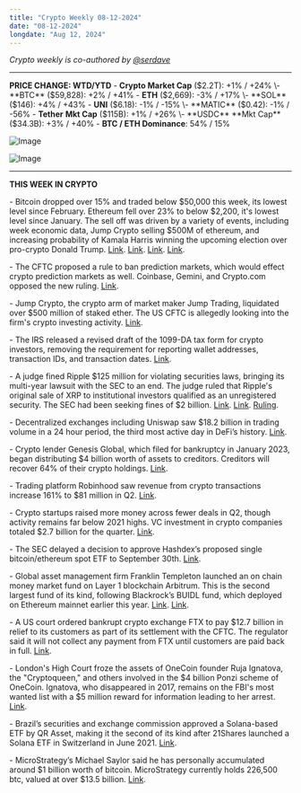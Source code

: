 ```yaml
---
title: "Crypto Weekly 08-12-2024"
date: "08-12-2024"
longdate: "Aug 12, 2024"
---
```


*Crypto weekly is co-authored by [@serdave](https://twitter.com/serdave_eth)*

---
**PRICE CHANGE: WTD/YTD**
\- **Crypto Market Cap** ($2.2T): +1% / +24%
\- **BTC** ($59,828): +2% / +41%
\- **ETH** ($2,669): -3% / +17%
\- **SOL** ($146): +4% / +43%
\- **UNI** ($6.18): -1% / -15%
\- **MATIC** ($0.42): -1% / -56%
\- **Tether** **Mkt Cap** ($115B): +1% / +26%
\- **USDC** **Mkt Cap** ($34.3B): +3% / +40%
\- **BTC / ETH Dominance**: 54% / 15%

![Image](/images/08-12-2024-1.png)

![Image](/images/08-12-2024-2.png)
  
---
**THIS WEEK IN CRYPTO**

\- Bitcoin dropped over 15% and traded below $50,000 this week, its lowest level since February. Ethereum fell over 23% to below $2,200, it's lowest level since January. The sell off was driven by a variety of events, including week economic data, Jump Crypto selling $500M of ethereum, and increasing probability of Kamala Harris winning the upcoming election over pro-crypto Donald Trump. [Link](https://www.theblock.co/post/309277/bitcoin-plunges-below-55000-ether-under-2400). [Link](https://www.reuters.com/technology/bitcoin-falls-569-58987-2024-08-04/). [Link](https://decrypt.co/243144/ethereum-sinks-22-as-crypto-market-cap-falls-below-2-trillion). [Link](https://www.cnbc.com/2024/08/04/crypto-plunge-wipes-out-270-billion-in-value-as-bitcoin-ether-plunge.html). 

\- The CFTC proposed a rule to ban prediction markets, which would effect crypto prediction markets as well. Coinbase, Gemini, and Crypto.com opposed the new ruling. [Link](https://www.theblock.co/post/310559/crypto-com-gemini-join-coinbase-in-opposing-cftc-proposal-that-could-ban-prediction-markets). 

\- Jump Crypto, the crypto arm of market maker Jump Trading, liquidated over $500 million of staked ether. The US CFTC is allegedly looking into the firm's crypto investing activity. [Link](https://www.theblock.co/post/309266/jump-crypto-moves-hundreds-of-millions-in-crypto-as-prices-slide).

\- The IRS released a revised draft of the 1099-DA tax form for crypto investors, removing the requirement for reporting wallet addresses, transaction IDs, and transaction dates. [Link](https://decrypt.co/244025/irs-form-1099-da-draft-update-unintended-consequences). 

\- A judge fined Ripple $125 million for violating securities laws, bringing its multi-year lawsuit with the SEC to an end. The judge ruled that Ripple's original sale of XRP to institutional investors qualified as an unregistered security. The SEC had been seeking fines of $2 billion. [Link](https://www.theblock.co/post/310121/ripple-fined-125-million-in-sec-case). [Link](https://www.coindesk.com/policy/2024/08/07/judge-fines-ripple-125m-bans-future-securities-law-violations-in-long-running-sec-case/). [Ruling](https://storage.courtlistener.com/recap/gov.uscourts.nysd.551082/gov.uscourts.nysd.551082.973.0.pdf). 

\- Decentralized exchanges including Uniswap saw $18.2 billion in trading volume in a 24 hour period, the third most active day in DeFi’s history. [Link](https://unchainedcrypto.com/decentralized-exchanges-led-by-uniswap-post-their-third-largest-day-of-trading-volume/).   

\- Crypto lender Genesis Global, which filed for bankruptcy in January 2023, began distributing $4 billion worth of assets to creditors. Creditors will recover 64% of their crypto holdings. [Link](https://www.theblock.co/post/309167/genesis-completes-bankruptcy-restructuring-begins-distributing-4-billion-in-crypto-and-cash).

\- Trading platform Robinhood saw revenue from crypto transactions increase 161% to $81 million in Q2. [Link](https://www.theblock.co/post/310136/robinhoods-q2-crypto-revenues-up-161-as-trading-volume-hits-21-5-billion).  

\- Crypto startups raised more money across fewer deals in Q2, though activity remains far below 2021 highs. VC investment in crypto companies totaled $2.7 billion for the quarter. [Link](https://www.bloomberg.com/news/articles/2024-08-12/crypto-startups-raised-more-vc-money-in-midst-of-market-slowdown). 

\- The SEC delayed a decision to approve Hashdex’s proposed single bitcoin/ethereum spot ETF to September 30th. [Link](https://decrypt.co/243979/sec-punts-decision-hashdex-combined-bitcoin-ethereum-etf). 

\- Global asset management firm Franklin Templeton launched an on chain money market fund on Layer 1 blockchain Arbitrum. This is the second largest fund of its kind, following Blackrock’s BUIDL fund, which deployed on Ethereum mainnet earlier this year. [Link](https://decrypt.co/243849/franklin-templeton-fobbx-blockchain-fund-arbitrum). [Link](https://www.theblock.co/post/309989/franklin-templeton-fobxx-benji-arbitrum).

\- A US court ordered bankrupt crypto exchange FTX to pay $12.7 billion in relief to its customers as part of its settlement with the CFTC. The regulator said it will not collect any payment from FTX until customers are paid back in full. [Link](https://www.reuters.com/technology/crypto-exchange-ftx-ordered-pay-127-bln-customers-us-cftc-says-2024-08-08/). 

\- London's High Court froze the assets of OneCoin founder Ruja Ignatova, the "Cryptoqueen," and others involved in the $4 billion Ponzi scheme of OneCoin. Ignatova, who disappeared in 2017, remains on the FBI's most wanted list with a $5 million reward for information leading to her arrest. [Link](https://decrypt.co/243716/onecoin-cryptoqueen-ruja-ignatovas-assets-frozen-by-uk-court). 

\- Brazil’s securities and exchange commission approved a Solana-based ETF by QR Asset, making it the second of its kind after 21Shares launched a Solana ETF in Switzerland in June 2021. [Link](https://www.coindesk.com/policy/2024/08/08/brazils-securities-and-exchange-commission-approves-solana-based-etf/). 

\- MicroStrategy’s Michael Saylor said he has personally accumulated around $1 billion worth of bitcoin. MicroStrategy currently holds 226,500 btc, valued at over $13.5 billion. [Link](https://www.bloomberg.com/news/articles/2024-08-07/microstrategy-s-saylor-says-he-personally-owns-about-1-billion-in-bitcoin).